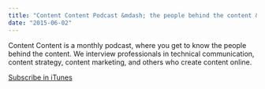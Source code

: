 ```yaml
---
title: "Content Content Podcast &mdash; the people behind the content &mdash; featuring technical writing and content strategy"
date: "2015-06-02"
---
```


Content Content is a monthly podcast, where you get to know the people behind the content. We interview professionals in technical communication, content strategy, content marketing, and others who create content online.



[Subscribe in iTunes](https://itunes.apple.com/us/podcast/content-content/id978186792?mt=2)
